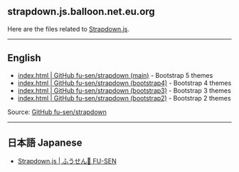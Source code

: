 ## strapdown.js.balloon.net.eu.org

Here are the files related to [Strapdown.js](http://strapdownjs.com/).

___

## English

- [index.html | GitHub fu-sen/strapdown (main)](https://strapdown.js.balloon.net.eu.org/5/) - Bootstrap 5 themes
- [index.html | GitHub fu-sen/strapdown (bootstrap4)](https://strapdown.js.balloon.net.eu.org/4/) - Bootstrap 4 themes
- [index.html | GitHub fu-sen/strapdown (bootstrap3)](https://strapdown.js.balloon.net.eu.org/3/) - Bootstrap 3 themes
- [index.html | GitHub fu-sen/strapdown (bootstrap2)](https://strapdown.js.balloon.net.eu.org/2/) - Bootstrap 2 themes

Source: [GitHub fu-sen/strapdown](https://github.com/fu-sen/strapdown)

___

## 日本語 Japanese

- [Strapdown.js | ふうせん🎈 FU-SEN](https://balloon.asia/strapdown.js/)
